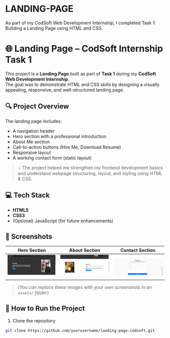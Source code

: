 # LANDING-PAGE
As part of my CodSoft Web Development Internship, I completed Task 1: Building a Landing Page using HTML and CSS.
# 🌐 Landing Page – CodSoft Internship Task 1

This project is a **Landing Page** built as part of **Task 1** during my **CodSoft Web Development Internship**.  
The goal was to demonstrate HTML and CSS skills by designing a visually appealing, responsive, and well-structured landing page.

## 🔍 Project Overview

The landing page includes:
- A navigation header
- Hero section with a professional introduction
- About Me section
- Call-to-action buttons (Hire Me, Download Resume)
- Responsive layout
- A working contact form (static layout)

> 💡 The project helped me strengthen my frontend development basics and understand webpage structuring, layout, and styling using HTML & CSS.

## 💻 Tech Stack

- **HTML5**
- **CSS3**
- (Optional) JavaScript (for future enhancements)

## 📸 Screenshots

| Hero Section | About Section | Contact Section |
|--------------|----------------|-----------------|
| ![Hero](https://github.com/Ronit049/LANDING-PAGE/blob/main/hero_section.png.png) | ![About](https://github.com/Ronit049/LANDING-PAGE/blob/main/About_section.png.png) | ![Contact](https://github.com/Ronit049/LANDING-PAGE/blob/main/contact_section.png.png) |

> *(You can replace these images with your own screenshots in an `assets/` folder)*

## 🚀 How to Run the Project

1. Clone the repository  
```bash
git clone https://github.com/yourusername/landing-page-codsoft.git

